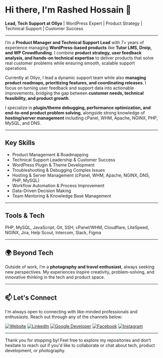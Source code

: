 # Hi there, I'm Rashed Hossain 👋

**Lead, Tech Support at Ollyo** | WordPress Expert | Product Strategy | Technical Support | Customer Success

---

I’m a **Product Manager and Technical Support Lead** with 7+ years of experience managing **WordPress-based products** like **Tutor LMS, Droip, and WP Crowdfunding**. I combine **product strategy, user feedback analysis, and hands-on technical expertise** to deliver products that solve real customer problems while ensuring smooth, scalable support operations.

Currently at Ollyo, I lead a dynamic support team while also **managing product roadmaps, prioritizing features, and coordinating releases**. I focus on turning user feedback and support data into actionable improvements, bridging the gap between **customer needs, technical feasibility, and product growth**.

I specialize in **plugin/theme debugging, performance optimization, and end-to-end product problem solving**, alongside strong knowledge of **hosting/server management** including cPanel, WHM, Apache, NGINX, PHP, MySQL, and DNS.

---

## Key Skills

* Product Management & Roadmapping
* Technical Support Leadership & Customer Success
* WordPress Plugin & Theme Development
* Troubleshooting & Debugging Complex Issues
* Hosting & Server Management (cPanel, WHM, Apache, NGINX, DNS, PHP, MySQL)
* Workflow Automation & Process Improvement
* Data-Driven Decision Making
* Team Mentoring & Knowledge Base Management

---

## Tools & Tech

PHP, MySQL, JavaScript, Git, SSH, cPanel/WHM, Cloudflare, LiteSpeed, NGINX, Jira, Help Scout, Intercom, Slack, Figma

---

## 🌍 Beyond Tech

Outside of work, I’m a **photography and travel enthusiast**, always seeking new perspectives. My experiences inspire creativity, problem-solving, and innovative thinking in the tech and product space.

---

## 📫 Let's Connect

I'm always open to connecting with like-minded professionals and enthusiasts. Reach out through any of the channels below:

[![Website](https://img.shields.io/badge/-Website-000000?style=for-the-badge&logo=About.me&logoColor=white)](https://rashed.im/) [![LinkedIn](https://img.shields.io/badge/-LinkedIn-0A66C2?style=for-the-badge&logo=LinkedIn&logoColor=white)](https://www.linkedin.com/in/wprashed/) [![Google Developer](https://img.shields.io/badge/-Google%20Developer-4285F4?style=for-the-badge&logo=Google&logoColor=white)](https://g.dev/wprashed) [![Facebook](https://img.shields.io/badge/-Facebook-1877F2?style=for-the-badge&logo=Facebook&logoColor=white)](https://www.facebook.com/wprashedh) [![Instagram](https://img.shields.io/badge/-Instagram-E4405F?style=for-the-badge&logo=Instagram&logoColor=white)](https://www.instagram.com/wprashedh)

---

Thank you for stopping by! Feel free to explore my repositories and don’t hesitate to reach out if you'd like to collaborate or chat about tech, product development, or photography.
